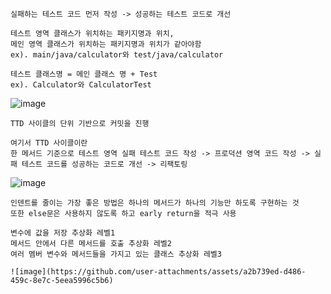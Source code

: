    실패하는 테스트 코드 먼저 작성 -> 성공하는 테스트 코드로 개선
    
    테스트 영역 클래스가 위치하는 패키지명과 위치, 
    메인 영역 클래스가 위치하는 패키지명과 위치가 같아야함
    ex). main/java/calculator와 test/java/calculator
    
    테스트 클래스명 = 메인 클래스 명 + Test
    ex). Calculator와 CalculatorTest

![image](https://github.com/user-attachments/assets/c1538253-d723-407c-95bc-61f8f24cfaf3)

    TTD 사이클의 단위 기반으로 커밋을 진행
    
    여기서 TTD 사이클이란 
    한 메서드 기준으로 테스트 영역 실패 테스트 코드 작성 -> 프로덕션 영역 코드 작성 -> 실패 테스트 코드를 성공하는 코드로 개선 -> 리팩토링

![image](https://github.com/user-attachments/assets/716ab9e7-9e1d-41c9-8eed-1ab7812bb443)

    인덴트를 줄이는 가장 좋은 방법은 하나의 메서드가 하나의 기능만 하도록 구현하는 것
    또한 else문은 사용하지 않도록 하고 early return을 적극 사용

    변수에 값을 저장 추상화 레벨1
    메서드 안에서 다른 메서드를 호출 추상화 레벨2
    여러 멤버 변수와 메서드들을 가지고 있는 클래스 추상화 레벨3

    ![image](https://github.com/user-attachments/assets/a2b739ed-d486-459c-8e7c-5eea5996c5b6)
